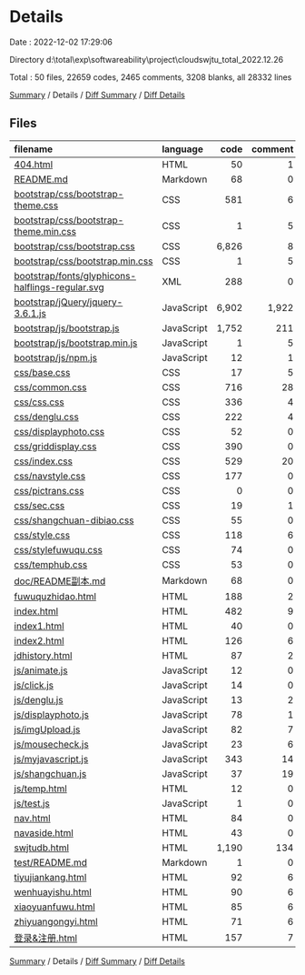 # Details

Date : 2022-12-02 17:29:06

Directory d:\\total\\exp\\softwareability\\project\\cloudswjtu_total_2022.12.26

Total : 50 files,  22659 codes, 2465 comments, 3208 blanks, all 28332 lines

[Summary](results.md) / Details / [Diff Summary](diff.md) / [Diff Details](diff-details.md)

## Files
| filename | language | code | comment | blank | total |
| :--- | :--- | ---: | ---: | ---: | ---: |
| [404.html](/404.html) | HTML | 50 | 1 | 12 | 63 |
| [README.md](/README.md) | Markdown | 68 | 0 | 42 | 110 |
| [bootstrap/css/bootstrap-theme.css](/bootstrap/css/bootstrap-theme.css) | CSS | 581 | 6 | 0 | 587 |
| [bootstrap/css/bootstrap-theme.min.css](/bootstrap/css/bootstrap-theme.min.css) | CSS | 1 | 5 | 0 | 6 |
| [bootstrap/css/bootstrap.css](/bootstrap/css/bootstrap.css) | CSS | 6,826 | 8 | 0 | 6,834 |
| [bootstrap/css/bootstrap.min.css](/bootstrap/css/bootstrap.min.css) | CSS | 1 | 5 | 0 | 6 |
| [bootstrap/fonts/glyphicons-halflings-regular.svg](/bootstrap/fonts/glyphicons-halflings-regular.svg) | XML | 288 | 0 | 0 | 288 |
| [bootstrap/jQuery/jquery-3.6.1.js](/bootstrap/jQuery/jquery-3.6.1.js) | JavaScript | 6,902 | 1,922 | 2,086 | 10,910 |
| [bootstrap/js/bootstrap.js](/bootstrap/js/bootstrap.js) | JavaScript | 1,752 | 211 | 618 | 2,581 |
| [bootstrap/js/bootstrap.min.js](/bootstrap/js/bootstrap.min.js) | JavaScript | 1 | 5 | 0 | 6 |
| [bootstrap/js/npm.js](/bootstrap/js/npm.js) | JavaScript | 12 | 1 | 0 | 13 |
| [css/base.css](/css/base.css) | CSS | 17 | 5 | 3 | 25 |
| [css/common.css](/css/common.css) | CSS | 716 | 28 | 23 | 767 |
| [css/css.css](/css/css.css) | CSS | 336 | 4 | 10 | 350 |
| [css/denglu.css](/css/denglu.css) | CSS | 222 | 4 | 38 | 264 |
| [css/displayphoto.css](/css/displayphoto.css) | CSS | 52 | 0 | 7 | 59 |
| [css/griddisplay.css](/css/griddisplay.css) | CSS | 390 | 0 | 46 | 436 |
| [css/index.css](/css/index.css) | CSS | 529 | 20 | 98 | 647 |
| [css/navstyle.css](/css/navstyle.css) | CSS | 177 | 0 | 2 | 179 |
| [css/pictrans.css](/css/pictrans.css) | CSS | 0 | 0 | 1 | 1 |
| [css/sec.css](/css/sec.css) | CSS | 19 | 1 | 2 | 22 |
| [css/shangchuan-dibiao.css](/css/shangchuan-dibiao.css) | CSS | 55 | 0 | 8 | 63 |
| [css/style.css](/css/style.css) | CSS | 118 | 6 | 2 | 126 |
| [css/stylefuwuqu.css](/css/stylefuwuqu.css) | CSS | 74 | 0 | 7 | 81 |
| [css/temphub.css](/css/temphub.css) | CSS | 53 | 0 | 1 | 54 |
| [doc/README副本.md](/doc/README%E5%89%AF%E6%9C%AC.md) | Markdown | 68 | 0 | 42 | 110 |
| [fuwuquzhidao.html](/fuwuquzhidao.html) | HTML | 188 | 2 | 33 | 223 |
| [index.html](/index.html) | HTML | 482 | 9 | 12 | 503 |
| [index1.html](/index1.html) | HTML | 40 | 0 | 3 | 43 |
| [index2.html](/index2.html) | HTML | 126 | 6 | 12 | 144 |
| [jdhistory.html](/jdhistory.html) | HTML | 87 | 2 | 11 | 100 |
| [js/animate.js](/js/animate.js) | JavaScript | 12 | 0 | 1 | 13 |
| [js/click.js](/js/click.js) | JavaScript | 14 | 0 | 0 | 14 |
| [js/denglu.js](/js/denglu.js) | JavaScript | 13 | 2 | 2 | 17 |
| [js/displayphoto.js](/js/displayphoto.js) | JavaScript | 78 | 1 | 7 | 86 |
| [js/imgUpload.js](/js/imgUpload.js) | JavaScript | 82 | 7 | 7 | 96 |
| [js/mousecheck.js](/js/mousecheck.js) | JavaScript | 23 | 6 | 1 | 30 |
| [js/myjavascript.js](/js/myjavascript.js) | JavaScript | 343 | 14 | 7 | 364 |
| [js/shangchuan.js](/js/shangchuan.js) | JavaScript | 37 | 19 | 7 | 63 |
| [js/temp.html](/js/temp.html) | HTML | 12 | 0 | 6 | 18 |
| [js/test.js](/js/test.js) | JavaScript | 1 | 0 | 1 | 2 |
| [nav.html](/nav.html) | HTML | 84 | 0 | 2 | 86 |
| [navaside.html](/navaside.html) | HTML | 43 | 0 | 0 | 43 |
| [swjtudb.html](/swjtudb.html) | HTML | 1,190 | 134 | 10 | 1,334 |
| [test/README.md](/test/README.md) | Markdown | 1 | 0 | 0 | 1 |
| [tiyujiankang.html](/tiyujiankang.html) | HTML | 92 | 6 | 4 | 102 |
| [wenhuayishu.html](/wenhuayishu.html) | HTML | 90 | 6 | 3 | 99 |
| [xiaoyuanfuwu.html](/xiaoyuanfuwu.html) | HTML | 85 | 6 | 3 | 94 |
| [zhiyuangongyi.html](/zhiyuangongyi.html) | HTML | 71 | 6 | 4 | 81 |
| [登录&注册.html](/%E7%99%BB%E5%BD%95&%E6%B3%A8%E5%86%8C.html) | HTML | 157 | 7 | 24 | 188 |

[Summary](results.md) / Details / [Diff Summary](diff.md) / [Diff Details](diff-details.md)